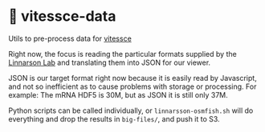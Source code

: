 # 🚄  vitessce-data

Utils to pre-process data for [vitessce](http://github.com/hms-dbmi/vitessce/#readme)

Right now, the focus is reading the particular formats supplied by
the [Linnarson Lab](http://linnarssonlab.org/osmFISH/availability/)
and translating them into JSON for our viewer.

JSON is our target format right now because it is easily read by Javascript,
and not so inefficient as to cause problems with storage or processing.
For example: The mRNA HDF5 is 30M, but as JSON it is still only 37M.

Python scripts can be called individually, or `linnarsson-osmfish.sh`
will do everything and drop the results in `big-files/`, and push it to S3.
